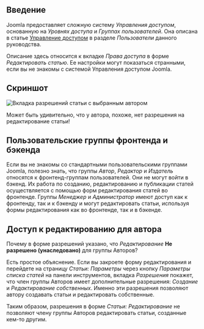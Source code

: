 <!-- Filename: J6.x:Access_Control / Display title: Статья: Редактировать - Разрешения -->

## Введение

Joomla предоставляет сложную систему *Управления доступом*, основанную на *Уровнях доступа* и *Группах пользователей*. Она описана в статье [Управление доступом](jdocmanal?article=user/users/access-control) в разделе *Пользователи* данного руководства.

Описание здесь относится к вкладке *Права доступа* в форме *Редактировать статью*. Ее настройки могут показаться странными, если вы не знакомы с системой Управления доступом Joomla.

## Скриншот

![Вкладка разрешений статьи с выбранным автором](../../../en/images/articles/articles-edit-permissions-tab.png)

Может быть удивительно, что у автора, похоже, нет разрешения на редактирование статьи!

## Пользовательские группы фронтенда и бэкенда

Если вы не знакомы со стандартными пользовательскими группами Joomla, полезно знать, что группы *Автор*, *Редактор* и *Издатель* относятся к фронтенд-группам пользователей. Они не могут войти в бэкенд. Их работа по созданию, редактированию и публикации статей осуществляется с помощью форм редактирования статей во фронтенде. Группы *Менеджер* и *Администратор* имеют доступ как к фронтенду, так и к бэкенду и могут редактировать статьи, используя формы редактирования как во фронтенде, так и в бэкенде.

## Доступ к редактированию для автора

Почему в форме разрешений указано, что *Редактирование* **Не разрешено (унаследовано)** для группы Авторов?

Есть простое объяснение. Если вы закроете форму редактирования и перейдете на страницу *Статьи: Параметры* через кнопку *Параметры списка статей* на панели инструментов, вкладка *Разрешения* покажет, что член группы Авторов имеет дополнительные разрешения: *Создание* и *Редактирование собственных*. Именно эти разрешения позволяют автору создавать статьи и редактировать собственные.

Таким образом, разрешения в форме *Статьи: Редактирование* не позволяют члену группы Авторов редактировать статьи, созданные кем-то другим.

